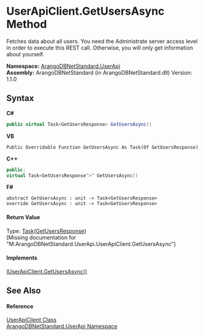 # UserApiClient.GetUsersAsync Method 
 

Fetches data about all users. You need the Administrate server access level in order to execute this REST call. Otherwise, you will only get information about yourself.

**Namespace:**&nbsp;<a href="a57cb14e-62d0-8e40-f4e2-560f8a8cd6e9">ArangoDBNetStandard.UserApi</a><br />**Assembly:**&nbsp;ArangoDBNetStandard (in ArangoDBNetStandard.dll) Version: 1.1.0

## Syntax

**C#**<br />
``` C#
public virtual Task<GetUsersResponse> GetUsersAsync()
```

**VB**<br />
``` VB
Public Overridable Function GetUsersAsync As Task(Of GetUsersResponse)
```

**C++**<br />
``` C++
public:
virtual Task<GetUsersResponse^>^ GetUsersAsync()
```

**F#**<br />
``` F#
abstract GetUsersAsync : unit -> Task<GetUsersResponse> 
override GetUsersAsync : unit -> Task<GetUsersResponse> 
```


#### Return Value
Type: <a href="https://docs.microsoft.com/dotnet/api/system.threading.tasks.task-1" target="_blank" rel="noopener noreferrer">Task</a>(<a href="85142da0-494e-ddd5-7b5d-049ca01f8254">GetUsersResponse</a>)<br />\[Missing <returns> documentation for "M:ArangoDBNetStandard.UserApi.UserApiClient.GetUsersAsync"\]

#### Implements
<a href="df02bc4f-c8af-9179-fc96-a1bbeb2e17b2">IUserApiClient.GetUsersAsync()</a><br />

## See Also


#### Reference
<a href="f54e6b38-3de3-781d-5641-dfc7e1ee3ab4">UserApiClient Class</a><br /><a href="a57cb14e-62d0-8e40-f4e2-560f8a8cd6e9">ArangoDBNetStandard.UserApi Namespace</a><br />